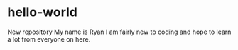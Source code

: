 # hello-world
New repository
My name is Ryan I am fairly new to coding and hope to learn a lot from everyone on here. 
